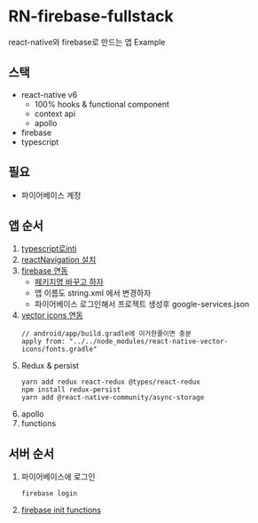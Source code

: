 # RN-firebase-fullstack
react-native와 firebase로 만드는 앱 Example


## 스택
- react-native v6
    - 100% hooks & functional component
    - context api
    - apollo
- firebase
- typescript

## 필요
- 파이어베이스 계정

## 앱 순서
1. [typescript로inti](https://facebook.github.io/react-native/docs/typescript)
2. [reactNavigation 설치](https://reactnavigation.org/docs/en/getting-started.html)
3. [firebase 연동](https://invertase.io/oss/react-native-firebase/quick-start/existing-project)
    - [페키지명 바꾸고 하자](https://romeoh.tistory.com/entry/React-Native-%ED%8C%A8%ED%82%A4%EC%A7%80%EB%AA%85-%EB%B2%88%EB%93%A4%EB%AA%85-%EB%B3%80%EA%B2%BD%ED%95%98%EA%B8%B0-Package-Bundle-Android-iOS)
    - 앱 이름도 string.xml 에서 변경하자
    - 파이어베이스 로그인해서 프로젝트 생성후 google-services.json 
4. [vector icons 연동](https://github.com/oblador/react-native-vector-icons)
    ```
    // android/app/build.gradle에 이거한줄이면 충분
    apply from: "../../node_modules/react-native-vector-icons/fonts.gradle"
    ```
5. Redux & persist
    ```
    yarn add redux react-redux @types/react-redux
    npm install redux-persist
    yarn add @react-native-community/async-storage
    ```
6. apollo
7. functions

## 서버 순서
1. 파이어베이스에 로그인
    ```
    firebase login
    ```
2. [firebase init functions](https://firebase.google.com/docs/functions/typescript)